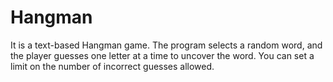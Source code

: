 # Hangman
It is a text-based Hangman game. The program selects a random word, and the player guesses one letter at a time to uncover the word. You can set a limit on the number of incorrect guesses allowed.
